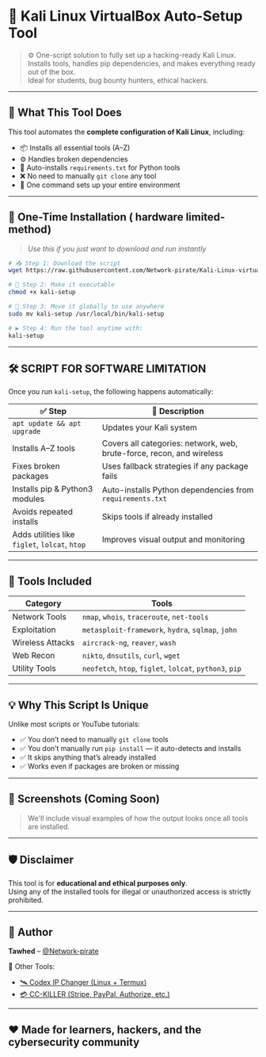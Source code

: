 # 🐉 Kali Linux VirtualBox Auto-Setup Tool

> ⚙️ One-script solution to fully set up a hacking-ready Kali Linux.  
> Installs tools, handles pip dependencies, and makes everything ready out of the box.  
> Ideal for students, bug bounty hunters, ethical hackers.

---

## 🎯 What This Tool Does

This tool automates the **complete configuration of Kali Linux**, including:

- 📦 Installs all essential tools (A–Z)
- ⚙️ Handles broken dependencies
- 🧠 Auto-installs `requirements.txt` for Python tools
- ❌ No need to manually `git clone` any tool
- 🚀 One command sets up your entire environment

---

## 🚀 One-Time Installation ( hardware limited-method)

> *Use this if you just want to download and run instantly*

```bash
# 📥 Step 1: Download the script
wget https://raw.githubusercontent.com/Network-pirate/Kali-Linux-virtual-box-/main/Kali-Linux.sh -O kali-setup

# 🔐 Step 2: Make it executable
chmod +x kali-setup

# 📁 Step 3: Move it globally to use anywhere
sudo mv kali-setup /usr/local/bin/kali-setup

# ▶️ Step 4: Run the tool anytime with:
kali-setup
```

---

## 🛠️  SCRIPT FOR SOFTWARE LIMITATION

Once you run `kali-setup`, the following happens automatically:

| ✅ Step                           | 📝 Description |
|----------------------------------|----------------|
| `apt update && apt upgrade`     | Updates your Kali system |
| Installs A–Z tools              | Covers all categories: network, web, brute-force, recon, and wireless |
| Fixes broken packages           | Uses fallback strategies if any package fails |
| Installs pip & Python3 modules  | Auto-installs Python dependencies from `requirements.txt` |
| Avoids repeated installs        | Skips tools if already installed |
| Adds utilities like `figlet`, `lolcat`, `htop` | Improves visual output and monitoring |

---

## 🔧 Tools Included

| Category         | Tools |
|------------------|-----------------------------|
| Network Tools    | `nmap`, `whois`, `traceroute`, `net-tools` |
| Exploitation     | `metasploit-framework`, `hydra`, `sqlmap`, `john` |
| Wireless Attacks | `aircrack-ng`, `reaver`, `wash` |
| Web Recon        | `nikto`, `dnsutils`, `curl`, `wget` |
| Utility Tools    | `neofetch`, `htop`, `figlet`, `lolcat`, `python3`, `pip` |

---

## 💡 Why This Script Is Unique

Unlike most scripts or YouTube tutorials:

- ✅ You don’t need to manually `git clone` tools
- ✅ You don’t manually run `pip install` — it auto-detects and installs
- ✅ It skips anything that’s already installed
- ✅ Works even if packages are broken or missing

---

## 📸 Screenshots (Coming Soon)

> We'll include visual examples of how the output looks once all tools are installed.

---

## 🛡️ Disclaimer

This tool is for **educational and ethical purposes only**.  
Using any of the installed tools for illegal or unauthorized access is strictly prohibited.

---

## 👤 Author

**Tawhed** – [@Network-pirate](https://github.com/Network-pirate)

🔗 Other Tools:
- [🛰️ Codex IP Changer (Linux + Termux)](https://github.com/Network-pirate/codex-ip-changer)
- [💳 CC-KILLER (Stripe, PayPal, Authorize, etc.)](https://github.com/Network-pirate/CC-KILLER)

---

## ❤️ Made for learners, hackers, and the cybersecurity community
